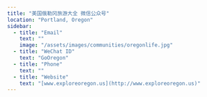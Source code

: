 ```yaml
---
title: "美国俄勒冈旅游大全 微信公众号"
location: "Portland, Oregon"
sidebar:
  - title: "Email"
    text: ""
    image: "/assets/images/communities/oregonlife.jpg"
  - title: "WeChat ID"
    text: "GoOregon"
  - title: "Phone"
    text: ""
  - title: "Website"
    text: "[www.exploreoregon.us](http://www.exploreoregon.us)"
---
```

